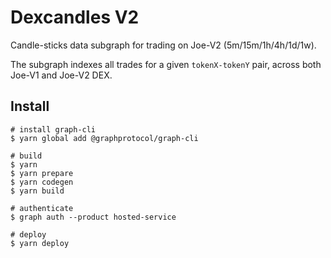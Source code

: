 # Dexcandles V2

Candle-sticks data subgraph for trading on Joe-V2 (5m/15m/1h/4h/1d/1w). 

The subgraph indexes all trades for a given `tokenX-tokenY` pair, across both Joe-V1 and Joe-V2 DEX. 


## Install

```
# install graph-cli
$ yarn global add @graphprotocol/graph-cli

# build 
$ yarn 
$ yarn prepare
$ yarn codegen
$ yarn build

# authenticate
$ graph auth --product hosted-service

# deploy
$ yarn deploy
```